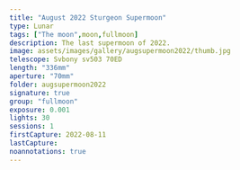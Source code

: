 ```yaml
---
title: "August 2022 Sturgeon Supermoon"
type: Lunar
tags: ["The moon",moon,fullmoon]
description: The last supermoon of 2022.
image: assets/images/gallery/augsupermoon2022/thumb.jpg
telescope: Svbony sv503 70ED
length: "336mm"
aperture: "70mm"
folder: augsupermoon2022
signature: true
group: "fullmoon"
exposure: 0.001
lights: 30
sessions: 1
firstCapture: 2022-08-11 
lastCapture:
noannotations: true
---
```


